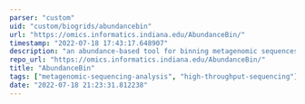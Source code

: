 ```yaml
---
parser: "custom"
uid: "custom/biogrids/abundancebin"
url: "https://omics.informatics.indiana.edu/AbundanceBin/"
timestamp: "2022-07-18 17:43:17.648907"
description: "an abundance-based tool for binning metagenomic sequences."
repo_url: "https://omics.informatics.indiana.edu/AbundanceBin/"
title: "AbundanceBin"
tags: ["metagenomic-sequencing-analysis", "high-throughput-sequencing"]
date: "2022-07-18 21:23:31.812238"
---
```

